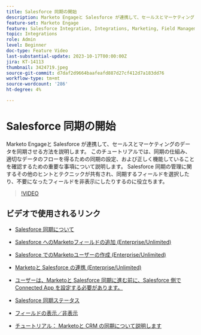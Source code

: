 ```yaml
---
title: Salesforce 同期の開始
description: Marketo Engageと Salesforce が連携して、セールスとマーケティングのデータを同期させる方法を説明します。 このチュートリアルでは、同期の仕組み、適切なデータのフローを得るための同期の設定、および正しく機能していることを確認するための重要な事項について説明します。
feature-set: Marketo Engage
feature: Salesforce Integration, Integrations, Marketing, Field Management, Administration
topic: Integrations
role: Admin
level: Beginner
doc-type: Feature Video
last-substantial-update: 2023-10-17T00:00:00Z
jira: KT-14113
thumbnail: 3424719.jpeg
source-git-commit: d7daf2d9664baafeafd887d27cf412d7a183dd76
workflow-type: tm+mt
source-wordcount: '286'
ht-degree: 4%

---
```



# Salesforce 同期の開始

Marketo Engageと Salesforce が連携して、セールスとマーケティングのデータを同期させる方法を説明します。 このチュートリアルでは、同期の仕組み、適切なデータのフローを得るための同期の設定、および正しく機能していることを確認するための重要な事項について説明します。 Salesforce 同期の管理に関するその他のヒントとテクニックが共有され、同期するフィールドを選択したり、不要になったフィールドを非表示にしたりするのに役立ちます。

>[!VIDEO](https://video.tv.adobe.com/v/3424719/?learn=on)

## ビデオで使用されるリンク

* [Salesforce 同期について](https://experienceleague.adobe.com/docs/marketo/using/product-docs/crm-sync/salesforce-sync/understanding-the-salesforce-sync.html)

* [Salesforce へのMarketoフィールドの追加 (Enterprise/Unlimited)](https://experienceleague.adobe.com/docs/marketo/using/product-docs/crm-sync/salesforce-sync/setup/enterprise-unlimited-edition/step-1-of-3-add-marketo-fields-to-salesforce-enterprise-unlimited.html)

* [Salesforce でのMarketoユーザーの作成 (Enterprise/Unlimited)](https://experienceleague.adobe.com/docs/marketo/using/product-docs/crm-sync/salesforce-sync/setup/enterprise-unlimited-edition/step-2-of-3-create-a-salesforce-user-for-marketo-enterprise-unlimited.html)

* [Marketoと Salesforce の連携 (Enterprise/Unlimited)](https://experienceleague.adobe.com/docs/marketo/using/product-docs/crm-sync/salesforce-sync/setup/enterprise-unlimited-edition/step-3-of-3-connect-marketo-and-salesforce-enterprise-unlimited.html)

* [ユーザーは、Marketoと Salesforce 同期に進む前に、Salesforce 側で Connected App を設定する必要があります。](https://experienceleague.adobe.com/docs/marketo/using/product-docs/crm-sync/salesforce-sync/log-in-using-oauth-2-0.html)

* [Salesforce 同期ステータス](https://experienceleague.adobe.com/docs/marketo/using/product-docs/crm-sync/salesforce-sync/salesforce-sync-status.html)

* [フィールドの表示／非表示](https://experienceleague.adobe.com/docs/marketo/using/product-docs/administration/field-management/hide-and-unhide-a-field.html)

* [チュートリアル： Marketoと CRM の同期について説明します](https://experienceleague.adobe.com/docs/marketo-learn/tutorials/lead-and-data-management/crm-sync-learn.html)
